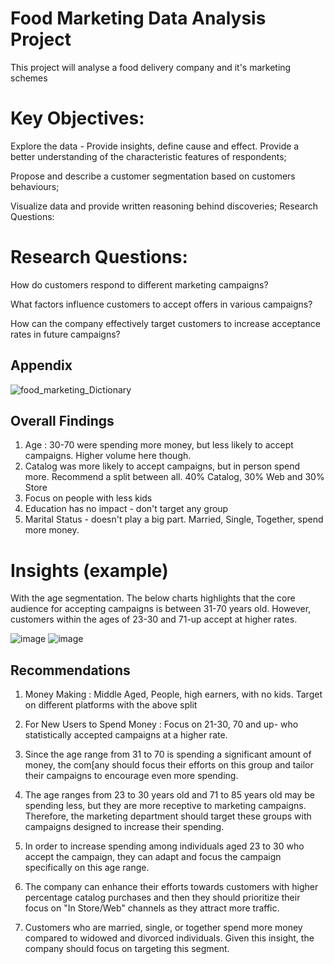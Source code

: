 # Food Marketing Data Analysis Project

This project will analyse a food delivery company and it's marketing schemes


# Key Objectives:

Explore the data - Provide insights, define cause and effect. Provide a better understanding of the characteristic features of respondents;

Propose and describe a customer segmentation based on customers behaviours;

Visualize data and provide written reasoning behind discoveries;
Research Questions:

# Research Questions:

How do customers respond to different marketing campaigns?

What factors influence customers to accept offers in various campaigns?

How can the company effectively target customers to increase acceptance rates in future campaigns?


## Appendix

![food_marketing_Dictionary](https://github.com/user-attachments/assets/8fdc77a3-8fcf-4f99-80ed-7132f7fc27b8)

## Overall Findings
1. Age : 30-70 were spending more money, but less likely to accept campaigns. Higher volume here though.
2. Catalog was more likely to accept campaigns, but in person spend more. Recommend a split between all. 40% Catalog, 30% Web and 30% Store
3. Focus on people with less kids
4. Education has no impact - don't target any group
5. Marital Status - doesn't play a big part. Married, Single, Together, spend more money.

# Insights (example)
With the age segmentation. The below charts highlights that the core audience for accepting campaigns is between 31-70 years old. However, customers within the ages of 23-30 and 71-up accept at higher rates.

   ![image](https://github.com/user-attachments/assets/b3fa3c44-cb0c-47b2-a167-2e9b57536f65)
   ![image](https://github.com/user-attachments/assets/43b60044-9c80-4927-9b4f-aff8a2b9defd)

## Recommendations

1. Money Making : Middle Aged, People, high earners, with no kids. Target on different platforms with the above split

2. For New Users to Spend Money : Focus on 21-30, 70 and up- who statistically accepted campaigns at a higher rate.

3. Since the age range from 31 to 70 is spending a significant amount of money, the com[any should focus their efforts on this group and tailor their campaigns to encourage even more spending.

4. The age ranges from 23 to 30 years old and 71 to 85 years old may be spending less, but they are more receptive to marketing campaigns. Therefore, the marketing department should target these groups with campaigns designed to increase their spending.

5. In order to increase spending among individuals aged 23 to 30 who accept the campaign, they can adapt and focus the campaign specifically on this age range.

6. The company can enhance their efforts towards customers with higher percentage catalog purchases and then they should prioritize their focus on "In Store/Web" channels as they attract more traffic.

7. Customers who are married, single, or together spend more money compared to widowed and divorced individuals. Given this insight, the company should focus on targeting this segment.
